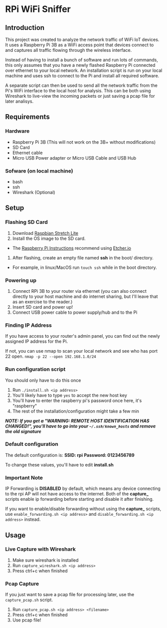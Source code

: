 # RPi WiFi Sniffer

## Introduction
This project was created to analyze the network traffic of WiFi IoT devices. It uses a Raspberry Pi 3B as a WiFi access point that devices connect to and captures all traffic flowing through the wireless interface.

Instead of having to install a bunch of software and run lots of commands, this only assumes that you have a newly flashed Raspberry Pi connected over ethernet to your local network. An installation script is run on your local machine and uses ssh to connect to the Pi and install all required software.

A separate script can then be used to send all the network traffic from the Pi's WiFi interface to the local host for analysis. This can be both using Wireshark to live-view the incoming packets or just saving a pcap file for later analisys.

## Requirements
### Hardware
* Raspberry Pi 3B (This will not work on the 3B+ without modifications)
* SD Card
* Ethernet cable
* Micro USB Power adapter or Micro USB Cable and USB Hub

### Sofware (on local machine)
* bash
* ssh
* Wireshark (Optional)

## Setup

### Flashing SD Card
1. Download [Raspbian Stretch Lite](https://www.raspberrypi.org/downloads/raspbian/)
1. Install the OS image to the SD card.
  * The [Raspberry Pi Instructions](https://www.raspberrypi.org/documentation/installation/installing-images/README.md) recommend using [Etcher.io](https://etcher.io)
1. After flashing, create an empty file named **ssh** in the boot/ directory.
  * For example, in linux/MacOS run `touch ssh` while in the boot directory.

### Powering up
1. Connect RPi 3B to your router via ethernet (you can also connect directly to your host machine and do internet sharing, but I'll leave that as an exercise to the reader.)
1. Insert SD card and power up!
1. Connect USB power cable to power supply/hub and to the Pi

### Finding IP Address
If you have access to your router's admin panel, you can find out the newly assigned IP address for the Pi.

If not, you can use nmap to scan your local network and see who has port 22 open. `nmap -p 22 --open 192.168.1.0/24`

### Run configuration script
You should only have to do this once

1. Run `./install.sh <ip address>`
1. You'll likely have to type `yes` to accept the new host key
1. You'll have to enter the raspberry pi's password once here, it's "raspberry"
1. The rest of the installation/configuration might take a few min

***NOTE: If you get a "WARNING: REMOTE HOST IDENTIFICATION HAS CHANGED!", you'll have to go into your `~/.ssh/known_hosts` and remove the old signature***

### Default configuration
The default configuration is:
**SSID: rpi**
**Password: 0123456789**

To change these values, you'll have to edit **install.sh**

### Important Note

IP Forwarding is **DISABLED** by default, which means any device connecting to the rpi AP will not have access to the internet. Both of the **capture_** scripts enable ip forwarding before starting and disable it after finishing.

If you want to enable/disable forwarding without using the **capture_** scripts, use `enable_forwarding.sh <ip address>` and `disable_forwarding.sh <ip address>` instead.

## Usage

### Live Capture with Wireshark
1. Make sure wireshark is installed
1. Run `capture_wireshark.sh <ip address>`
1. Press ctrl+c when finished

### Pcap Capture
If you just want to save a pcap file for processing later, use the `capture_pcap.sh` script.

1. Run `capture_pcap.sh <ip address> <filename>`
1. Press ctrl+c when finished
1. Use pcap file!
